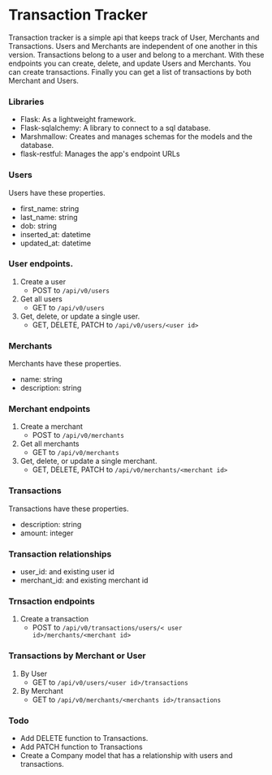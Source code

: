 # Transaction Tracker

Transaction tracker is a simple api that keeps track of User, Merchants and Transactions. Users and Merchants are independent of one another in this version. Transactions belong to a user and belong to a merchant. With these endpoints you can create, delete, and update Users and Merchants. You can create transactions. Finally you can get a list of transactions by both Merchant and Users.

### Libraries
* Flask: As a lightweight framework.
* Flask-sqlalchemy: A library to connect to a sql database.
* Marshmallow: Creates and manages schemas for the models and the database.
* flask-restful: Manages the app's endpoint URLs

### Users
Users have these properties.
* first_name: string
* last_name: string
* dob: string
* inserted_at: datetime
* updated_at: datetime


### User endpoints.

1. Create a user
    * POST to `/api/v0/users`
2. Get all users
    * GET to `/api/v0/users`
3. Get, delete, or update a single user.
    * GET, DELETE, PATCH to `/api/v0/users/<user id>`

### Merchants
Merchants have these properties.
* name: string
* description: string

### Merchant endpoints 
1. Create a merchant 
    * POST to `/api/v0/merchants`
2. Get all merchants 
    * GET to `/api/v0/merchants`
3. Get, delete, or update a single merchant.
    * GET, DELETE, PATCH to `/api/v0/merchants/<merchant id>`

### Transactions 
Transactions have these properties.
* description: string
* amount: integer

### Transaction relationships
* user_id: and existing user id
* merchant_id: and existing merchant id



### Trnsaction endpoints 
1. Create a transaction 
    * POST to `/api/v0/transactions/users/< user id>/merchants/<merchant id>`


### Transactions by Merchant or User

1. By User
    * GET to `/api/v0/users/<user id>/transactions`
2. By Merchant 
    * GET to `/api/v0/merchants/<merchants id>/transactions`

### Todo
-  Add DELETE function to Transactions.
- Add PATCH function to Transactions
- Create a Company model that has a relationship with users and transactions.

